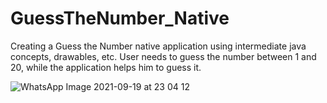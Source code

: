 # GuessTheNumber_Native
Creating a Guess the Number native application using intermediate java concepts, drawables, etc. User needs to guess the number between 1 and 20, while the application helps him to guess it.

![WhatsApp Image 2021-09-19 at 23 04 12](https://user-images.githubusercontent.com/76823502/133939658-d3af6ea1-dd41-4088-bb38-b8d2ead60784.jpeg)
